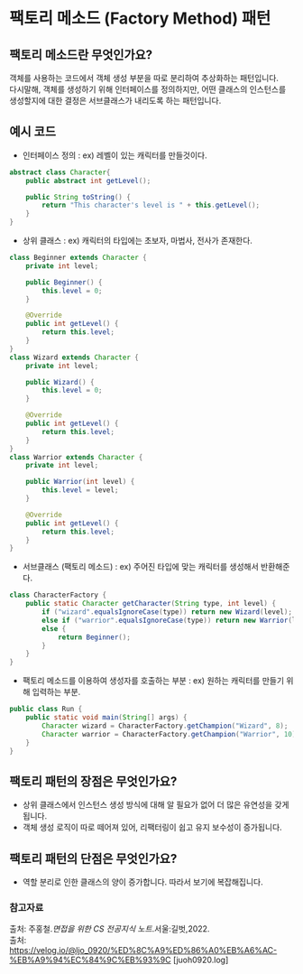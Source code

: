 # 팩토리 메소드 (Factory Method) 패턴

## 팩토리 메소드란 무엇인가요?
객체를 사용하는 코드에서 객체 생성 부분을 따로 분리하여 추상화하는 패턴입니다.<br>
다시말해, 객체를 생성하기 위해 인터페이스를 정의하지만, 어떤 클래스의 인스턴스를 생성할지에 대한 결정은 서브클래스가 내리도록 하는 패턴입니다.

## 예시 코드
- 인터페이스 정의 : ex) 레벨이 있는 캐릭터를 만들것이다.
```java
abstract class Character{
    public abstract int getLevel();

    public String toString() {
        return "This character's level is " + this.getLevel();
    }
}
```
- 상위 클래스 : ex) 캐릭터의 타입에는 초보자, 마법사, 전사가 존재한다.
```java
class Beginner extends Character {
    private int level;

    public Beginner() {
        this.level = 0;
    }

    @Override
    public int getLevel() {
        return this.level;
    }
}
class Wizard extends Character {
    private int level;

    public Wizard() {
        this.level = 0;
    }

    @Override
    public int getLevel() {
        return this.level;
    }
}
class Warrior extends Character {
    private int level;

    public Warrior(int level) {
        this.level = level;
    }

    @Override
    public int getLevel() {
        return this.level;
    }
}
```
- 서브클래스 (팩토리 메소드) : ex) 주어진 타입에 맞는 캐릭터를 생성해서 반환해준다.
```java
class CharacterFactory {
    public static Character getCharacter(String type, int level) {
        if ("wizard".equalsIgnoreCase(type)) return new Wizard(level);
        else if ("warrior".equalsIgnoreCase(type)) return new Warrior(level);
        else {
            return Beginner();
        }
    }
}
```
- 팩토리 메소드를 이용하여 생성자를 호출하는 부분 : ex) 원하는 캐릭터를 만들기 위해 입력하는 부분.
```java
public class Run {
    public static void main(String[] args) {
        Character wizard = CharacterFactory.getChampion("Wizard", 8); 
        Character warrior = CharacterFactory.getChampion("Warrior", 10);
    }
} 
```

## 팩토리 패턴의 장점은 무엇인가요?
- 상위 클래스에서 인스턴스 생성 방식에 대해 알 필요가 없어 더 많은 유연성을 갖게 됩니다.
- 객체 생성 로직이 따로 떼어져 있어, 리팩터링이 쉽고 유지 보수성이 증가됩니다.

## 팩토리 패턴의 단점은 무엇인가요?
- 역할 분리로 인한 클래스의 양이 증가합니다. 따라서 보기에 복잡해집니다.

### 참고자료
출처: 주홍철.*면접을 위한 CS 전공지식 노트*.서울:길벗,2022. <br>
출처: https://velog.io/@ljo_0920/%ED%8C%A9%ED%86%A0%EB%A6%AC-%EB%A9%94%EC%84%9C%EB%93%9C [juoh0920.log]

